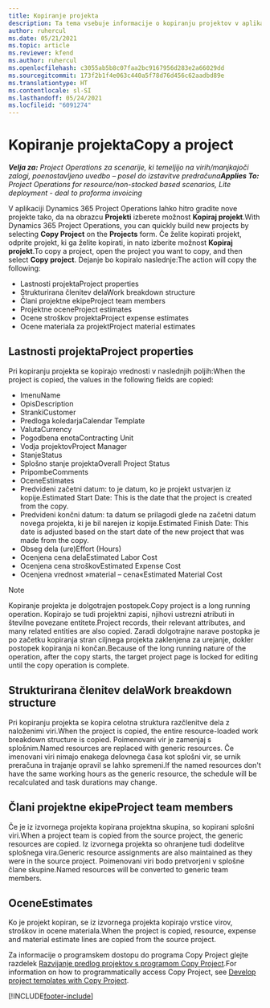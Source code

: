 ```yaml
---
title: Kopiranje projekta
description: Ta tema vsebuje informacije o kopiranju projektov v aplikaciji Dynamics 365 Project Operations.
author: ruhercul
ms.date: 05/21/2021
ms.topic: article
ms.reviewer: kfend
ms.author: ruhercul
ms.openlocfilehash: c3055ab5b8c07faa2bc9167956d283e2a66029dd
ms.sourcegitcommit: 173f2b1f4e063c440a5f78d76d456c62aadbd89e
ms.translationtype: HT
ms.contentlocale: sl-SI
ms.lasthandoff: 05/24/2021
ms.locfileid: "6091274"
---
```

# <a name="copy-a-project"></a><span data-ttu-id="1e838-103">Kopiranje projekta</span><span class="sxs-lookup"><span data-stu-id="1e838-103">Copy a project</span></span>

<span data-ttu-id="1e838-104">_**Velja za:** Project Operations za scenarije, ki temeljijo na virih/manjkajoči zalogi, poenostavljeno uvedbo – posel do izstavitve predračuna_</span><span class="sxs-lookup"><span data-stu-id="1e838-104">_**Applies To:** Project Operations for resource/non-stocked based scenarios, Lite deployment - deal to proforma invoicing_</span></span>

<span data-ttu-id="1e838-105">V aplikaciji Dynamics 365 Project Operations lahko hitro gradite nove projekte tako, da na obrazcu **Projekti** izberete možnost **Kopiraj projekt**.</span><span class="sxs-lookup"><span data-stu-id="1e838-105">With Dynamics 365 Project Operations, you can quickly build new projects by selecting **Copy Project** on the **Projects** form.</span></span> <span data-ttu-id="1e838-106">Če želite kopirati projekt, odprite projekt, ki ga želite kopirati, in nato izberite možnost **Kopiraj projekt**.</span><span class="sxs-lookup"><span data-stu-id="1e838-106">To copy a project, open the project you want to copy, and then select **Copy project**.</span></span> <span data-ttu-id="1e838-107">Dejanje bo kopiralo naslednje:</span><span class="sxs-lookup"><span data-stu-id="1e838-107">The action will copy the following:</span></span>

- <span data-ttu-id="1e838-108">Lastnosti projekta</span><span class="sxs-lookup"><span data-stu-id="1e838-108">Project properties</span></span> 
- <span data-ttu-id="1e838-109">Strukturirana členitev dela</span><span class="sxs-lookup"><span data-stu-id="1e838-109">Work breakdown structure</span></span>
- <span data-ttu-id="1e838-110">Člani projektne ekipe</span><span class="sxs-lookup"><span data-stu-id="1e838-110">Project team members</span></span>
- <span data-ttu-id="1e838-111">Projektne ocene</span><span class="sxs-lookup"><span data-stu-id="1e838-111">Project estimates</span></span>
- <span data-ttu-id="1e838-112">Ocene stroškov projekta</span><span class="sxs-lookup"><span data-stu-id="1e838-112">Project expense estimates</span></span>
- <span data-ttu-id="1e838-113">Ocene materiala za projekt</span><span class="sxs-lookup"><span data-stu-id="1e838-113">Project material estimates</span></span>

## <a name="project-properties"></a><span data-ttu-id="1e838-114">Lastnosti projekta</span><span class="sxs-lookup"><span data-stu-id="1e838-114">Project properties</span></span>

<span data-ttu-id="1e838-115">Pri kopiranju projekta se kopirajo vrednosti v naslednjih poljih:</span><span class="sxs-lookup"><span data-stu-id="1e838-115">When the project is copied, the values in the following fields are copied:</span></span>

- <span data-ttu-id="1e838-116">Imenu</span><span class="sxs-lookup"><span data-stu-id="1e838-116">Name</span></span>
- <span data-ttu-id="1e838-117">Opis</span><span class="sxs-lookup"><span data-stu-id="1e838-117">Description</span></span>
- <span data-ttu-id="1e838-118">Stranki</span><span class="sxs-lookup"><span data-stu-id="1e838-118">Customer</span></span>
- <span data-ttu-id="1e838-119">Predloga koledarja</span><span class="sxs-lookup"><span data-stu-id="1e838-119">Calendar Template</span></span>
- <span data-ttu-id="1e838-120">Valuta</span><span class="sxs-lookup"><span data-stu-id="1e838-120">Currency</span></span>
- <span data-ttu-id="1e838-121">Pogodbena enota</span><span class="sxs-lookup"><span data-stu-id="1e838-121">Contracting Unit</span></span>
- <span data-ttu-id="1e838-122">Vodja projektov</span><span class="sxs-lookup"><span data-stu-id="1e838-122">Project Manager</span></span>
- <span data-ttu-id="1e838-123">Stanje</span><span class="sxs-lookup"><span data-stu-id="1e838-123">Status</span></span>
- <span data-ttu-id="1e838-124">Splošno stanje projekta</span><span class="sxs-lookup"><span data-stu-id="1e838-124">Overall Project Status</span></span>
- <span data-ttu-id="1e838-125">Pripombe</span><span class="sxs-lookup"><span data-stu-id="1e838-125">Comments</span></span>
- <span data-ttu-id="1e838-126">Ocene</span><span class="sxs-lookup"><span data-stu-id="1e838-126">Estimates</span></span>
- <span data-ttu-id="1e838-127">Predvideni začetni datum: to je datum, ko je projekt ustvarjen iz kopije.</span><span class="sxs-lookup"><span data-stu-id="1e838-127">Estimated Start Date: This is the date that the project is created from the copy.</span></span>
- <span data-ttu-id="1e838-128">Predvideni končni datum: ta datum se prilagodi glede na začetni datum novega projekta, ki je bil narejen iz kopije.</span><span class="sxs-lookup"><span data-stu-id="1e838-128">Estimated Finish Date: This date is adjusted based on the start date of the new project that was made from the copy.</span></span>
- <span data-ttu-id="1e838-129">Obseg dela (ure)</span><span class="sxs-lookup"><span data-stu-id="1e838-129">Effort (Hours)</span></span>
- <span data-ttu-id="1e838-130">Ocenjena cena dela</span><span class="sxs-lookup"><span data-stu-id="1e838-130">Estimated Labor Cost</span></span>
- <span data-ttu-id="1e838-131">Ocenjena cena stroškov</span><span class="sxs-lookup"><span data-stu-id="1e838-131">Estimated Expense Cost</span></span>
- <span data-ttu-id="1e838-132">Ocenjena vrednost »material – cena«</span><span class="sxs-lookup"><span data-stu-id="1e838-132">Estimated Material Cost</span></span>

> [!NOTE]
> <span data-ttu-id="1e838-133">Kopiranje projekta je dolgotrajen postopek.</span><span class="sxs-lookup"><span data-stu-id="1e838-133">Copy project is a long running operation.</span></span> <span data-ttu-id="1e838-134">Kopirajo se tudi projektni zapisi, njihovi ustrezni atributi in številne povezane entitete.</span><span class="sxs-lookup"><span data-stu-id="1e838-134">Project records, their relevant attributes, and many related entities are also copied.</span></span> <span data-ttu-id="1e838-135">Zaradi dolgotrajne narave postopka je po začetku kopiranja stran ciljnega projekta zaklenjena za urejanje, dokler postopek kopiranja ni končan.</span><span class="sxs-lookup"><span data-stu-id="1e838-135">Because of the long running nature of the operation, after the copy starts, the target project page is locked for editing until the copy operation is complete.</span></span>

## <a name="work-breakdown-structure"></a><span data-ttu-id="1e838-136">Strukturirana členitev dela</span><span class="sxs-lookup"><span data-stu-id="1e838-136">Work breakdown structure</span></span>

<span data-ttu-id="1e838-137">Pri kopiranju projekta se kopira celotna struktura razčlenitve dela z naloženimi viri.</span><span class="sxs-lookup"><span data-stu-id="1e838-137">When the project is copied, the entire resource-loaded work breakdown structure is copied.</span></span> <span data-ttu-id="1e838-138">Poimenovani vir je zamenjaj s splošnim.</span><span class="sxs-lookup"><span data-stu-id="1e838-138">Named resources are replaced with generic resources.</span></span> <span data-ttu-id="1e838-139">Če imenovani viri nimajo enakega delovnega časa kot splošni vir, se urnik preračuna in trajanje opravil se lahko spremeni.</span><span class="sxs-lookup"><span data-stu-id="1e838-139">If the named resources don't have the same working hours as the generic resource, the schedule will be recalculated and task durations may change.</span></span>

## <a name="project-team-members"></a><span data-ttu-id="1e838-140">Člani projektne ekipe</span><span class="sxs-lookup"><span data-stu-id="1e838-140">Project team members</span></span>

<span data-ttu-id="1e838-141">Če je iz izvornega projekta kopirana projektna skupina, so kopirani splošni viri.</span><span class="sxs-lookup"><span data-stu-id="1e838-141">When a project team is copied from the source project, the generic resources are copied.</span></span> <span data-ttu-id="1e838-142">Iz izvornega projekta so ohranjene tudi dodelitve splošnega vira.</span><span class="sxs-lookup"><span data-stu-id="1e838-142">Generic resource assignments are also maintained as they were in the source project.</span></span> <span data-ttu-id="1e838-143">Poimenovani viri bodo pretvorjeni v splošne člane skupine.</span><span class="sxs-lookup"><span data-stu-id="1e838-143">Named resources will be converted to generic team members.</span></span>

## <a name="estimates"></a><span data-ttu-id="1e838-144">Ocene</span><span class="sxs-lookup"><span data-stu-id="1e838-144">Estimates</span></span>

<span data-ttu-id="1e838-145">Ko je projekt kopiran, se iz izvornega projekta kopirajo vrstice virov, stroškov in ocene materiala.</span><span class="sxs-lookup"><span data-stu-id="1e838-145">When the project is copied, resource, expense and material estimate lines are copied from the source project.</span></span> 

<span data-ttu-id="1e838-146">Za informacije o programskem dostopu do programa Copy Project glejte razdelek [Razvijanje predlog projektov s programom Copy Project](dev-copy-project.md).</span><span class="sxs-lookup"><span data-stu-id="1e838-146">For information on how to programmatically access Copy Project, see [Develop project templates with Copy Project](dev-copy-project.md).</span></span>


[!INCLUDE[footer-include](../includes/footer-banner.md)]
